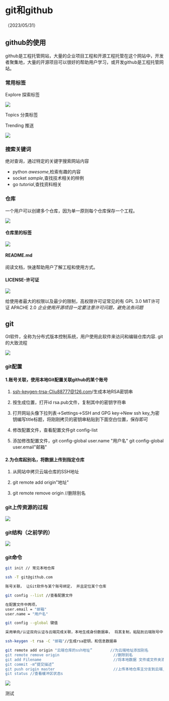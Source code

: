 # git和github

（2023/05/31）

## github的使用

github是工程托管网站，大量的企业项目工程和开源工程托管在这个网站中，开发者聚集地，大量的开源项目可以很好的帮助用户学习，或开发github是工程托管网站。

### 常用标签

Explore 探索标签

![](https://liuhao-aliyun-oss.oss-cn-beijing.aliyuncs.com/1685542115604.png)

Topics 分类标签

Trending 推送

![](https://liuhao-aliyun-oss.oss-cn-beijing.aliyuncs.com/1685542210197.png)

### 搜索关键词

绝对查询，通过特定的关键字搜索网站内容

- python *awesome*,检索有趣的内容
- socket *sample*,查找技术相关的样例
- go *tutorial*,查找资料相关

### 仓库

一个用户可以创建多个仓库，因为单一原则每个仓库保存一个工程。

![](https://liuhao-aliyun-oss.oss-cn-beijing.aliyuncs.com/1685542508762.png)

#### 仓库里的标签

![](https://liuhao-aliyun-oss.oss-cn-beijing.aliyuncs.com/1685542474498.png)

#### README.md 

阅读文档，快速帮助用户了解工程和使用方式。

#### LICENSE-许可证

![](https://liuhao-aliyun-oss.oss-cn-beijing.aliyuncs.com/1685542623715.png)

给使用者最大的权限以及最少的限制，高权限许可证常见的有
GPL 3.0
MIT许可证
APACHE 2.0
*企业使用开源项目一定要注意许可问题，避免法务问题*

## git

Gt软件，全称为分布式版本控制系统，用户使用此软件来访问和编辑仓库内容.
git的大致流程

![](https://liuhao-aliyun-oss.oss-cn-beijing.aliyuncs.com/1685543148394.png)

### git配置

#### 1.账号关联，使用本地Git配置关联github的某个账号

1. ssh-keygen-trsa-CIiu88777@126.com/生成本地RSA密钥串

2. 按生成位置，打开id rsa.pub文件，复制其中的密钥字符串

3. 打开网站头像下拉列表->Settings->SSH and GPG key->New ssh key,为密钥编写title标题，将刚刚拷贝的密钥串粘贴到下面空白位置，保存即可

4. 修改配置文件，查看配置文件git config-list

5. 添加修改配置文件，git config-global user.name "用户名"  git config-global user.email"邮箱"

#### 2.为仓库起别名，将数据上传到指定仓库

1. 从网站中拷贝云端仓库的SSH地址

2. git remote add origin"地址"

3. git remote remove origin    //删除别名

### git上传资源的过程

![](https://liuhao-aliyun-oss.oss-cn-beijing.aliyuncs.com/1685541646114.png)

### git结构（之前学的）

![](https://liuhao-aliyun-oss.oss-cn-beijing.aliyuncs.com/1681570286213.png)

### git命令

```bash
git init // 常见本地仓库

ssh -T git@github.com

账号关联， 让Git软件与某个账号绑定， 并且定位某个仓库

git config --list //查看配置文件

在配置文件中两项， 
user.email = "邮箱"
user.name = "用户名"

git config --global 键值

采用单向/认证双向认证与云端完成关联，本地生成身份数据串， 将其复制，粘贴到云端账号中 RSA(非对称加密算法)

ssh-keygen -t rsa -C "邮箱"//生成rsa密钥，和信息数据串

git remote add origin "云端仓库的ssh地址”        //为云端地址添加别名
git remote remove origin                        //删除别名
git add Filename                                //将本地数据 文件或文件夹添加到git缓冲区
git commit -m“提交描述”
git push origin master                          //上传本地仓库主分支到云端,
git status //查看缓冲区状态s
```

![](https://liuhao-aliyun-oss.oss-cn-beijing.aliyuncs.com/1685616102812.png)

测试